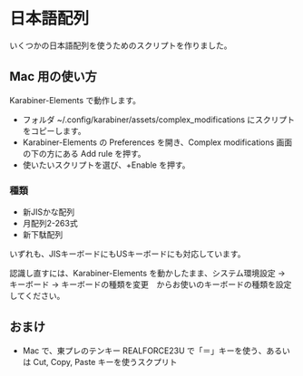 # 日本語配列

いくつかの日本語配列を使うためのスクリプトを作りました。

## Mac 用の使い方

Karabiner-Elements で動作します。
* フォルダ ~/.config/karabiner/assets/complex_modifications にスクリプトをコピーします。
* Karabiner-Elements の Preferences を開き、Complex modifications 画面の下の方にある Add rule を押す。
* 使いたいスクリプトを選び、+Enable を押す。

### 種類

* 新JISかな配列
* 月配列2-263式
* 新下駄配列

いずれも、JISキーボードにもUSキーボードにも対応しています。

認識し直すには、Karabiner-Elements を動かしたまま、システム環境設定 → キーボード → キーボードの種類を変更　からお使いのキーボードの種類を設定してください。

## おまけ

* Mac で、東プレのテンキー REALFORCE23U で「＝」キーを使う、あるいは Cut, Copy, Paste キーを使うスクプリト

